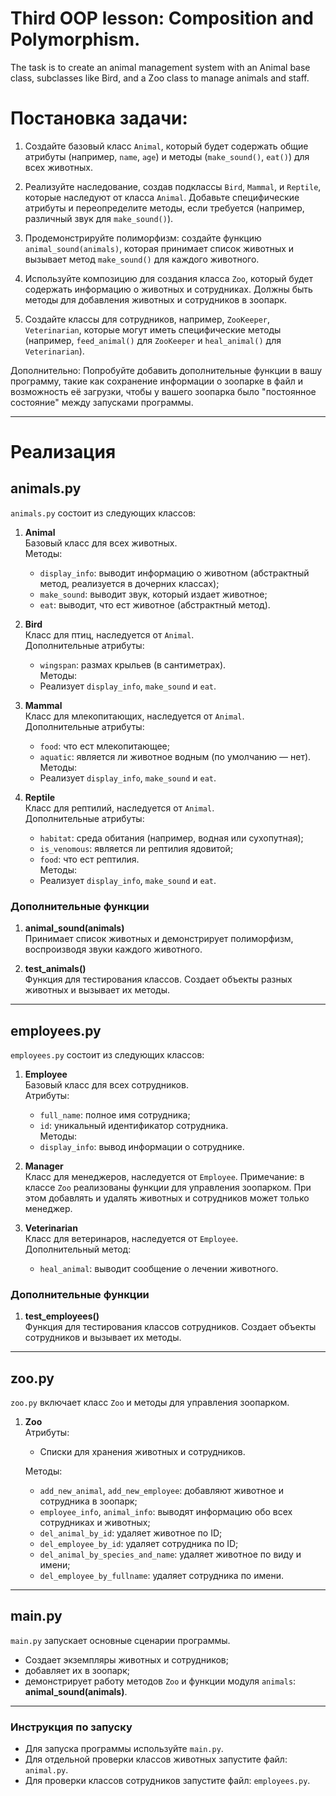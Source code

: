 # Third OOP lesson: Composition and Polymorphism. 
The task is to create an animal management system with an Animal base class, subclasses like Bird, and a Zoo class to manage animals and staff.

# Постановка задачи: 
1. Создайте базовый класс `Animal`, который будет содержать общие атрибуты (например, `name`, `age`) и методы (`make_sound()`, `eat()`) для всех животных.

2. Реализуйте наследование, создав подклассы `Bird`, `Mammal`, и `Reptile`, которые наследуют от класса `Animal`. Добавьте специфические атрибуты и переопределите методы, если требуется (например, различный звук для `make_sound()`).

3. Продемонстрируйте полиморфизм: создайте функцию `animal_sound(animals)`, которая принимает список животных и вызывает метод `make_sound()` для каждого животного.

4. Используйте композицию для создания класса `Zoo`, который будет содержать информацию о животных и сотрудниках. Должны быть методы для добавления животных и сотрудников в зоопарк.

5. Создайте классы для сотрудников, например, `ZooKeeper`, `Veterinarian`, которые могут иметь специфические методы (например, `feed_animal()` для `ZooKeeper` и `heal_animal()` для `Veterinarian`).


Дополнительно:
Попробуйте добавить дополнительные функции в вашу программу, такие как сохранение информации о зоопарке в файл и возможность её загрузки, чтобы у вашего зоопарка было "постоянное состояние" между запусками программы.

---

# Реализация

## animals.py  

`animals.py` состоит из следующих классов:  
1. **Animal**  
   Базовый класс для всех животных.  
   Методы:  
   - `display_info`: выводит информацию о животном (абстрактный метод, реализуется в дочерних классах);
   - `make_sound`: выводит звук, который издает животное;
   - `eat`: выводит, что ест животное (абстрактный метод).  

2. **Bird**  
   Класс для птиц, наследуется от `Animal`.  
   Дополнительные атрибуты:  
   - `wingspan`: размах крыльев (в сантиметрах).  
   Методы:  
   - Реализует `display_info`, `make_sound` и `eat`.  

3. **Mammal**  
   Класс для млекопитающих, наследуется от `Animal`.  
   Дополнительные атрибуты:  
   - `food`: что ест млекопитающее;
   - `aquatic`: является ли животное водным (по умолчанию — нет).  
   Методы:  
   - Реализует `display_info`, `make_sound` и `eat`.  

4. **Reptile**  
   Класс для рептилий, наследуется от `Animal`.  
   Дополнительные атрибуты:  
   - `habitat`: среда обитания (например, водная или сухопутная);
   - `is_venomous`: является ли рептилия ядовитой;
   - `food`: что ест рептилия.  
   Методы:  
   - Реализует `display_info`, `make_sound` и `eat`.  

### Дополнительные функции  

1. **animal_sound(animals)**  
   Принимает список животных и демонстрирует полиморфизм, воспроизводя звуки каждого животного.  

2. **test_animals()**  
   Функция для тестирования классов. Создает объекты разных животных и вызывает их методы.  

---

## employees.py

`employees.py` состоит из следующих классов:  
1. **Employee**  
   Базовый класс для всех сотрудников.  
   Атрибуты:  
   - `full_name`: полное имя сотрудника;
   - `id`: уникальный идентификатор сотрудника.  
   Методы:  
   - `display_info`: вывод информации о сотруднике.  

2. **Manager**  
   Класс для менеджеров, наследуется от `Employee`. Примечание: в классе `Zoo` реализованы функции для управления зоопарком. При этом добавлять и удалять животных и сотрудников может только менеджер.
 
3. **Veterinarian**  
   Класс для ветеринаров, наследуется от `Employee`.  
   Дополнительный метод:  
   - `heal_animal`: выводит сообщение о лечении животного.  

### Дополнительные функции  

1. **test_employees()**  
   Функция для тестирования классов сотрудников. Создает объекты сотрудников и вызывает их методы.  

---

## zoo.py  

`zoo.py` включает класс `Zoo` и методы для управления зоопарком.  

1. **Zoo**  
   Атрибуты:  
   - Списки для хранения животных и сотрудников.  

   Методы:  
   - `add_new_animal`, `add_new_employee`: добавляют животное и сотрудника в зоопарк;
   - `employee_info`, `animal_info`: выводят информацию обо всех сотрудниках и животных;  
   - `del_animal_by_id`: удаляет животное по ID;
   - `del_employee_by_id`: удаляет сотрудника по ID;
   - `del_animal_by_species_and_name`: удаляет животное по виду и имени;
   - `del_employee_by_fullname`: удаляет сотрудника по имени.  

---

## main.py  

`main.py` запускает основные сценарии программы.  
- Создает экземпляры животных и сотрудников;  
- добавляет их в зоопарк;
- демонстрирует работу методов `Zoo` и функции модуля `animals`: **animal_sound(animals)**.

---

### Инструкция по запуску  

- Для запуска программы используйте `main.py`.
- Для отдельной проверки классов животных запустите файл: `animal.py`.
- Для проверки классов сотрудников запустите файл: `employees.py`.
